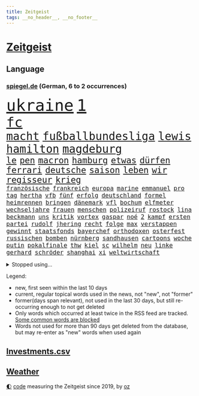 ```yaml
---
title: Zeitgeist
tags: __no_header__, __no_footer__
---
```


# [Zeitgeist](https://oliz.io/zeitgeist/)

## Language

<h3><a href="https://www.spiegel.de" target="_blank">spiegel.de</a> (German, 6 to 2 occurrences)</h3>
<p style="font-family:monospace">
<span style="font-size:32pt"><a href="news_links.html#ukraine" class="current">ukraine</a></span>
<span style="font-size:32pt"><a href="news_links.html#1" class="current">1</a></span>
<br>
<span style="font-size:27pt"><a href="news_links.html#fc" class="current">fc</a></span>
<br>
<span style="font-size:22pt"><a href="news_links.html#macht" class="current">macht</a></span>
<span style="font-size:22pt"><a href="news_links.html#fußballbundesliga" class="current">fußballbundesliga</a></span>
<span style="font-size:22pt"><a href="news_links.html#lewis" class="current">lewis</a></span>
<span style="font-size:22pt"><a href="news_links.html#hamilton" class="current">hamilton</a></span>
<span style="font-size:22pt"><a href="news_links.html#magdeburg" class="current">magdeburg</a></span>
<br>
<span style="font-size:17pt"><a href="news_links.html#le" class="current">le</a></span>
<span style="font-size:17pt"><a href="news_links.html#pen" class="current">pen</a></span>
<span style="font-size:17pt"><a href="news_links.html#macron" class="current">macron</a></span>
<span style="font-size:17pt"><a href="news_links.html#hamburg" class="current">hamburg</a></span>
<span style="font-size:17pt"><a href="news_links.html#etwas" class="current">etwas</a></span>
<span style="font-size:17pt"><a href="news_links.html#dürfen" class="current">dürfen</a></span>
<span style="font-size:17pt"><a href="news_links.html#ferrari" class="current">ferrari</a></span>
<span style="font-size:17pt"><a href="news_links.html#deutsche" class="current">deutsche</a></span>
<span style="font-size:17pt"><a href="news_links.html#saison" class="current">saison</a></span>
<span style="font-size:17pt"><a href="news_links.html#leben" class="current">leben</a></span>
<span style="font-size:17pt"><a href="news_links.html#wir" class="current">wir</a></span>
<span style="font-size:17pt"><a href="news_links.html#regisseur" class="current">regisseur</a></span>
<span style="font-size:17pt"><a href="news_links.html#krieg" class="current">krieg</a></span>
<br>
<span style="font-size:12pt"><a href="news_links.html#französische" class="current">französische</a></span>
<span style="font-size:12pt"><a href="news_links.html#frankreich" class="current">frankreich</a></span>
<span style="font-size:12pt"><a href="news_links.html#europa" class="current">europa</a></span>
<span style="font-size:12pt"><a href="news_links.html#marine" class="current">marine</a></span>
<span style="font-size:12pt"><a href="news_links.html#emmanuel" class="current">emmanuel</a></span>
<span style="font-size:12pt"><a href="news_links.html#pro" class="current">pro</a></span>
<span style="font-size:12pt"><a href="news_links.html#tag" class="current">tag</a></span>
<span style="font-size:12pt"><a href="news_links.html#hertha" class="current">hertha</a></span>
<span style="font-size:12pt"><a href="news_links.html#vfb" class="current">vfb</a></span>
<span style="font-size:12pt"><a href="news_links.html#fünf" class="current">fünf</a></span>
<span style="font-size:12pt"><a href="news_links.html#erfolg" class="current">erfolg</a></span>
<span style="font-size:12pt"><a href="news_links.html#deutschland" class="current">deutschland</a></span>
<span style="font-size:12pt"><a href="news_links.html#formel" class="current">formel</a></span>
<span style="font-size:12pt"><a href="news_links.html#heimrennen" class="new">heimrennen</a></span>
<span style="font-size:12pt"><a href="news_links.html#bringen" class="current">bringen</a></span>
<span style="font-size:12pt"><a href="news_links.html#dänemark" class="current">dänemark</a></span>
<span style="font-size:12pt"><a href="news_links.html#vfl" class="current">vfl</a></span>
<span style="font-size:12pt"><a href="news_links.html#bochum" class="current">bochum</a></span>
<span style="font-size:12pt"><a href="news_links.html#elfmeter" class="current">elfmeter</a></span>
<span style="font-size:12pt"><a href="news_links.html#wechseljahre" class="new">wechseljahre</a></span>
<span style="font-size:12pt"><a href="news_links.html#frauen" class="current">frauen</a></span>
<span style="font-size:12pt"><a href="news_links.html#menschen" class="current">menschen</a></span>
<span style="font-size:12pt"><a href="news_links.html#polizeiruf" class="current">polizeiruf</a></span>
<span style="font-size:12pt"><a href="news_links.html#rostock" class="current">rostock</a></span>
<span style="font-size:12pt"><a href="news_links.html#lina" class="current">lina</a></span>
<span style="font-size:12pt"><a href="news_links.html#beckmann" class="new">beckmann</a></span>
<span style="font-size:12pt"><a href="news_links.html#uns" class="current">uns</a></span>
<span style="font-size:12pt"><a href="news_links.html#kritik" class="current">kritik</a></span>
<span style="font-size:12pt"><a href="news_links.html#vortex" class="new">vortex</a></span>
<span style="font-size:12pt"><a href="news_links.html#gaspar" class="new">gaspar</a></span>
<span style="font-size:12pt"><a href="news_links.html#noé" class="new">noé</a></span>
<span style="font-size:12pt"><a href="news_links.html#2" class="current">2</a></span>
<span style="font-size:12pt"><a href="news_links.html#kampf" class="current">kampf</a></span>
<span style="font-size:12pt"><a href="news_links.html#ersten" class="current">ersten</a></span>
<span style="font-size:12pt"><a href="news_links.html#partei" class="current">partei</a></span>
<span style="font-size:12pt"><a href="news_links.html#rudolf" class="current">rudolf</a></span>
<span style="font-size:12pt"><a href="news_links.html#jhering" class="new">jhering</a></span>
<span style="font-size:12pt"><a href="news_links.html#recht" class="current">recht</a></span>
<span style="font-size:12pt"><a href="news_links.html#folge" class="current">folge</a></span>
<span style="font-size:12pt"><a href="news_links.html#max" class="current">max</a></span>
<span style="font-size:12pt"><a href="news_links.html#verstappen" class="current">verstappen</a></span>
<span style="font-size:12pt"><a href="news_links.html#gewinnt" class="current">gewinnt</a></span>
<span style="font-size:12pt"><a href="news_links.html#staatsfonds" class="new">staatsfonds</a></span>
<span style="font-size:12pt"><a href="news_links.html#bayerchef" class="new">bayerchef</a></span>
<span style="font-size:12pt"><a href="news_links.html#orthodoxen" class="new">orthodoxen</a></span>
<span style="font-size:12pt"><a href="news_links.html#osterfest" class="current">osterfest</a></span>
<span style="font-size:12pt"><a href="news_links.html#russischen" class="current">russischen</a></span>
<span style="font-size:12pt"><a href="news_links.html#bomben" class="current">bomben</a></span>
<span style="font-size:12pt"><a href="news_links.html#nürnberg" class="current">nürnberg</a></span>
<span style="font-size:12pt"><a href="news_links.html#sandhausen" class="current">sandhausen</a></span>
<span style="font-size:12pt"><a href="news_links.html#cartoons" class="current">cartoons</a></span>
<span style="font-size:12pt"><a href="news_links.html#woche" class="current">woche</a></span>
<span style="font-size:12pt"><a href="news_links.html#putin" class="current">putin</a></span>
<span style="font-size:12pt"><a href="news_links.html#pokalfinale" class="new">pokalfinale</a></span>
<span style="font-size:12pt"><a href="news_links.html#thw" class="new">thw</a></span>
<span style="font-size:12pt"><a href="news_links.html#kiel" class="current">kiel</a></span>
<span style="font-size:12pt"><a href="news_links.html#sc" class="current">sc</a></span>
<span style="font-size:12pt"><a href="news_links.html#wilhelm" class="new">wilhelm</a></span>
<span style="font-size:12pt"><a href="news_links.html#neu" class="current">neu</a></span>
<span style="font-size:12pt"><a href="news_links.html#linke" class="current">linke</a></span>
<span style="font-size:12pt"><a href="news_links.html#gerhard" class="current">gerhard</a></span>
<span style="font-size:12pt"><a href="news_links.html#schröder" class="current">schröder</a></span>
<span style="font-size:12pt"><a href="news_links.html#shanghai" class="current">shanghai</a></span>
<span style="font-size:12pt"><a href="news_links.html#xi" class="current">xi</a></span>
<span style="font-size:12pt"><a href="news_links.html#weltwirtschaft" class="current">weltwirtschaft</a></span>
</p>
<details>
<summary>Stopped using...</summary>
<p class="former" style="font-size:12pt">
witz(549) lady(548) missachtet(548) prüfung(548) alexej(547) angespannt(547) dauer(547) dauerhaft(547) eröffnet(547) flugzeug(547) fort(547) horst(547) locker(547) monatelang(547) nawalny(547) verschiedene(547) verteilt(547) ankunft(546) brief(546) bundestags(546) kauft(546) moderna(546) myanmar(546) krankenhäusern(545) reiner(545) woran(545) österreichischen(545) amsterdam(544) beschluss(544) bildung(544) niveau(544) weitergehen(544) weißen(544) beteiligten(543) bundesweit(543) digitalisierung(543) gehalten(543) psg(543) telekom(543) unmöglich(543) untersuchungen(543) wartet(543) öfter(543) argumente(542) dietmar(542) diskriminierung(542) einsatzkräfte(542) guter(542) interesse(542) jüdische(542) leon(542) londoner(542) nominiert(542) präsentiert(542) schüsse(542) sex(542) sicherte(542) welchem(542) zentrum(542) zugang(542) 42(541) allianz(541) berichterstattung(541) berühmt(541) google(541) längere(541) schwarzer(541) unabhängigkeit(541) ursachen(541) usamerikaner(541) verklagt(541) braun(540) coronaimpfstoffe(540) digitale(540) grünheide(540) häufen(540) signal(540) trennung(540) veranstaltung(540) aufgehoben(539) dementiert(539) ermitteln(539) gehandelt(539) hacker(539) nahen(539) türkische(539) umstrittenes(539) wales(539) wechseln(539) zurzeit(539) ausbreitung(538) eingeschränkt(538) george(538) höheren(538) medikamente(538) reagierte(538) umstritten(538) umweltschützer(538) geflogen(537) leitet(537) merkels(537) mitarbeitern(537) tauchen(537) ton(537) unterschiedlich(537) auswirkungen(536) bereiten(536) entdecken(536) folgte(536) länge(536) via(536) freilassung(535) gesprengt(535) philipp(535) verteilung(535) ausgleich(534) autoindustrie(534) bestimmt(534) erschweren(534) geheimnis(534) heil(534) steigender(534) streng(534) unseren(534) ägypten(534) gesprächen(533) kilometern(533) negative(533) offiziellen(533) überlassen(533) beleidigung(532) deutlicher(532) freie(532) mitteln(532) schwerem(532) sehnsucht(532) virologen(532) william(532) durfte(531) tim(531) aktie(530) haftstrafen(530) lernt(530) nachbarn(530) nachgewiesen(530) handelt(529) unterzahl(529) aufgetreten(528) green(528) zimmer(528) coronatests(527) mangel(527) tür(527) verteidigen(527) aufbauen(526) aufstellen(526) auftritte(526) erschienen(526) filmen(526) skeptisch(526) träume(526) eigenem(525) gekauft(525) gemeinsame(525) jahrestag(525) verfassung(525) 11(524) berater(524) heftiger(524) iphone(524) schriftsteller(524) echten(523) kindes(523) motor(522) defensive(521) erzielte(521) geprägt(521) projekte(521) angehörige(520) bezeichnete(520) jeff(520) landwirtschaft(520) bestmarke(519) aufhalten(518) sergio(518) erdbeben(517) moderatorin(516) stahl(516) bartsch(514) albtraum(513) apps(512) bundes(512) bundeswehrsoldaten(512) flagge(512) präsidentenwahl(512) telegram(512) ungeklärt(512) ämter(512) verträge(511) kassieren(510) apples(508) gastronomie(508) mitarbeiterin(508) nirgendwo(508) training(508) erforscht(504) erfolgreichen(498) mittelpunkt(496) engen(495) guatemala(495) laufbahn(495) verdoppelt(495) youtuber(495) entspannt(494) sprit(493) startup(493) weitreichende(493) inseln(491) normalerweise(491) absurd(489) inhaftierten(488) flog(483) klarheit(483) psychischen(482) cdu/csu(480) renommierten(480) aggressiv(474) effekt(469) aufheben(468) arzneimittelbehörde(457) heidelberg(455) enthält(449) zwingend(437) expräsidenten(423) pokal(422) unwahrscheinlich(419) v(413) verlusten(413) stromnetz(412) kannte(406) militärjunta(405) medaille(402) carlos(400) promille(394) unverständnis(393) geimpften(388) freizugeben(387) universitäten(386) bewirbt(374) lahm(374) belgische(366) reisenden(365) 2001(364) käse(354) zwischenfall(348) anfangs(329) crystal(329) oldenburg(329) abgefeuert(328) regierungskoalition(327) 800(315) jonathan(313) meilenstein(312) erholen(310) gezählt(310) notenbank(308) aachen(307) parlamentswahlen(306) einwanderer(303) organisierten(303) spitzen(302) open(300) höherer(294) eröffnung(291) wussten(291) fotografen(290) stehe(290) jamaika(289) leichten(287) raste(287) volk(287) bauern(285) regenfälle(285) terroranschlag(284) verdi(283) ewigkeit(281) inflationsrate(280) abgerufen(278) staatschefs(278) befassen(276) tornado(276) aufmerksam(275) friedensnobelpreisträger(274) wikileaksgründer(270) vierter(267) warnungen(267) mächtigen(264) roter(264) festgehalten(262) stilkritik(262) dauerte(259) zugestimmt(258) emiraten(253) führten(253) hochwasser(252) oberbayern(252) vertragsverlängerung(252) ausgefallen(250) jagen(250) lieferengpässen(249) sportlern(249) wellen(249) anschluss(244) schutzmaßnahmen(244) stürme(243) halfen(242) norddeutschland(239) besitzen(238) entthront(237) ministerpräsidentenkonferenz(237) mainzer(236) überwältigt(233) coronapause(231) dirk(230) europäisches(229) gerissen(228) niklas(228) war's(228) längste(226) konten(224) polizeiwache(224) einigkeit(223) entfliehen(220) experimente(220) büchern(217) moderner(217) plänen(214) momente(213) harris(212) kamala(212) kanadische(212) müttern(211) unterschiedlicher(211) überraschende(211) zorn(209) herrschten(208) stufe(208) uskonzern(208) gefiel(206) genie(206) staatsanwalt(206) zuschuss(206) investiert(204) schädliche(204) preiserhöhungen(203) reisten(203) gysi(202) meldeten(202) gefälschten(200) sportwagen(200) wiederholung(200) bali(198) dringen(198) geständnis(197) hoffmann(197) oppositionspolitiker(196) messe(195) nackt(195) stillstand(195) parken(194) beigetragen(193) stach(193) absicht(191) jüdischen(191) arten(190) coronaausbrüche(190) pflegekraft(190) evergrande(189) strategien(189) ajax(188) basketballstar(187) floyd(187) feministin(186) limburg(186) prosieben(186) schränkt(186) vorfeld(186) inhaftierte(185) kurzer(185) militärmanöver(185) empfing(184) geheim(184) auszubildende(183) minus(183) ungeimpfter(183) belangt(182) bekräftigt(181) realen(181) ukrainekonflikt(179) kapitänin(178) kosteten(177) klischees(176) ruhestand(175) sozialer(173) gaspreise(171) globales(171) grundlegende(171) betreibern(170) kombination(170) parteichefs(170) alarmieren(169) emir(168) teller(168) trapp(168) vereinbart(168) zahlungsausfall(168) mächtig(167) taiwans(167) knappheit(166) messenger(165) ampelparteien(164) einander(164) ema(164) faul(163) gaspreisen(163) langfristige(163) prestigeprojekt(163) signale(163) auszahlt(161) bewerten(161) kultusministerinnen(161) lädt(161) gefährt(160) lieferte(159) studenten(159) weitgehende(159) aneinandergeraten(158) belohnung(158) kameraden(158) magazin(158) ostdeutschland(158) polnischer(158) cannabislegalisierung(157) ausweisung(156) exkanzler(156) dritter(155) aufpassen(154) inklusive(154) penny(154) twitterte(154) police(153) härte(152) versteigern(152) überlastung(152) weinen(151) atomenergie(150) gutachter(150) simple(149) zugeständnisse(149) chip(148) erheblichen(148) reichten(148) füllkrug(147) gesundheitspolitiker(147) meldungen(147) verschärften(147) deniz(146) kuss(146) mehrmals(146) yücel(146) backen(145) tornados(145) frisst(144) filmt(143) matteo(143) dankbarkeit(142) netflixserie(142) soziales(141) tennisspielerin(141) jameswebbweltraumteleskop(140) superreiche(140) wikileaks(140) 2028(139) arbeitskampf(139) cottbus(139) geringer(139) coronaisolation(138) gerne(138) schusswaffen(138) steuereinnahmen(138) vatikan(138) blauen(137) lieferzeiten(137) zwölfjährige(137) marode(136) nelson(136) woanders(136) impfpass(135) längeren(135) saisonniederlage(134) durchseuchung(133) erlaubte(133) atomkraftwerke(132) designierten(132) vertrauliche(132) vorstandschef(132) gesteckt(129) weltbesten(128) historischer(127) ozean(127) wachstumsprognose(127) arbeitswelt(126) homeofficepflicht(126) coronakurs(125) gelb(125) kleinste(125) böses(124) erwachen(124) modernisieren(123) versicherten(123) watson(123) emotional(122) fpö(122) seltene(122) beliebten(121) bundesligageschichte(121) geboostert(121) phänomen(121) radcliffe(121) kalb(120) klimaerwärmung(120) keeper(119) kommissar(119) pfosten(119) tatmotiv(119) tatwaffe(119) schütze(118) verschollen(118) british(117) einstufen(117) positiver(117) senior(117) schlussphase(116) staatsbürger(115) verrat(115) werkbank(115) ausliefern(114) entlang(114) entlarven(114) kanal(114) marius(114) sotheby's(114) wanken(114) arbeitsminister(113) biathlon(112) hausarbeit(112) atomdeal(111) chatnachrichten(111) frühe(111) holland(111) zwölfjährigen(111) felder(110) landeten(110) begünstigen(108) einzig(108) landeshauptstadt(108) passte(108) altkanzler(107) 65jähriger(106) aufrüsten(106) personalien(106) rihanna(106) stolpern(106) ablösen(105) frist(105) renault(105) syrischer(105) buchung(104) nachweisen(104) verfassungsschützer(104) vollzogen(104) beanstandet(103) juan(103) nachhaltige(103) sandra(103) neunzigerjahren(102) schulleiter(102) beschränken(101) missbrauchsskandals(101) thailändischen(101) nadal(99) ungleich(99) 49jährige(98) medium(98) schied(98) emily(97) meisterwerk(97) ostflanke(96) schreckens(96) südkoreanische(96) überlebenskampf(96) überwachen(96) cool(95) eurojackpot(94) expertenrat(94) heikel(94) highlight(94) kern(94) öffnete(94) coronaprotesten(93) p(93) exfrau(92) geschlossene(92) hinzu(92) kehrtwende(92) stabilität(92) wolf(92) nutzlos(91) zerbrechen(91) kitas(90) nbaklub(90) neujahr(90) parat(90) versteigerung(90) brot(89) exomars(89) kannten(89) klärt(89) anzugreifen(88) audi(88) aufwendig(88) dreimalige(88) farben(88) hai(88) hungersnöte(88) königlichen(88) sicherheitsgarantien(88) zweites(88) 5g(86) bergh(86) beschäftigen(86) energiewirtschaft(86) matthes(86) videobilder(86) altersgrenze(85) erklingen(85) lebensmittelpreisen(85) mühsam(85) netze(85) unerreichbar(85) 56jähriger(84) babybauch(84) russophobie(84) skulptur(84) stiftete(84) zweitbeste(84) überdenken(84) beschleunigen(83) céline(83) ablegen(82) ausgeschieden(82) berichteten(82) carola(82) erweitert(82) krachten(82) lasche(82) nutztiere(82) rackete(82) waldbränden(82) abduljabbar(81) kareem(81) modellrechnungen(81) schmerzhaft(81) verlangte(81) vorm(81) 30jähriger(80) altern(80) desto(80) abgelenkt(79) kunstmarkt(79) produktionskosten(79) transfer(79) discounters(78) flüsse(78) sturms(78) banditen(77) evergrandeaktien(77) leukämie(77) spendet(77) wurf(77) abfedern(76) bekräftigen(76) euch(76) konfliktregion(76) stephan(76) streiken(76) beyoncé(75) nachhilfe(75) rüstungsgüter(75) eingeschlagen(74) gesundheitsamts(74) rauchwolken(74) 700000(73) gefangenenlager(73) kartellamt(73) klagten(73) leihmutterschaft(73) parteiausschluss(73) sofortprogramm(73) umkämpfte(73) usvizepräsidentin(73) ausgegangen(72) besonnen(72) bevölkerungsgruppen(72) enttäuschend(72) ffp2maskenpflicht(72) gesundheitsamt(72) handelsabkommen(72) krefelder(72) royal(72) usverteidigungsminister(72) verschwindet(72) verwehren(72) albert(71) beitragen(71) belgier(71) ceo(71) dallas(71) giglio(71) gräber(71) mavericks(71) überzahl(71) auswärts(70) bürgerkrieg(70) café(70) dieselpreise(70) einstufung(70) exportstopp(70) flugausfälle(70) geklagt(70) gezwungen(70) großfeuer(70) putinkritiker(70) spioniert(70) tourist(70) treffers(70) 61jährige(69) mobilfunkanbieter(69) sondergenehmigung(69) überwachungskameras(69) angebunden(68) forster(68) lernte(68) verweisen(68) aushandeln(67) folgenden(67) jarosław(67) legislaturperiode(67) pommes(67) sektoren(67) auszuschließen(66) häftlingen(66) hässlich(66) journalismus(66) report(66) turkmenistan(66) weint(66) ökologische(66) anrufer(65) elektronisch(65) haushalten(65) höhen(65) putingegner(65) straflager(65) zapfsäule(65) 57jährigen(64) angebracht(64) cowboys(64) effektiv(64) europameisterschaft(64) genetisch(64) italiener(64) meth(64) mordopfer(64) sonderverwaltungszone(64) verheißt(64) paars(63) pjöngjang(63) versorgern(63) überlässt(63) abzuwenden(62) betrachtete(62) einstand(62) gespaltene(62) preissprünge(62) schüttelt(62) ausgestrahlt(61) machu(61) picchu(61) sánchez(61) tahiti(61) viktoria(61) gymnasium(60) nonnenwerth(60) tsunamiwarnung(60) dominierten(59) einmarsches(59) laufe(59) tomaten(59) wohlstand(59) zitierte(59) assanges(58) erik(58) laien(58) lesser(58) physiker(58) positiven(58) stuttgarter(58) weltgrößte(58) überraschungen(58) dazn(57) ernteausfälle(57) korallenriff(57) kosmonauten(57) nahelegt(57) airports(56) fehlverhalten(56) geltend(56) arnold(55) bezaubernde(55) bundespräsidialamt(55) celsius(55) geballte(55) häufigste(55) kompletten(55) schwarzenegger(55) verwaltung(55) erblast(54) handballstar(54) marschflugkörper(54) ruinen(54) schalte(54) unwetter(54) vereinigte(54) versteckspiel(54) dgbchef(53) drehort(53) paprika(53) truppenaufmarsch(53) verarbeitet(53) zucker(53) amtsarzt(52) anträgen(52) berüchtigte(52) nadals(52) schreckmoment(52) südstaaten(52) billiganbieter(51) negativtrend(51) ordnet(51) statements(51) touristin(51) vanessa(51) verzeichnen(51) 40000(50) 63(50) abseits(50) amazongründer(50) bezos(50) drach(50) okay(50) reemtsmaentführer(50) sympathie(50) zuschlag(50) ampelplänen(49) anziehen(49) barrier(49) bejubelt(49) great(49) reef(49) verwüstet(49) mosambik(48) peace(48) sofortigen(48) bewerfen(47) latte(47) leak(47) sportlerin(47) untersuchungsbericht(47) uspolizisten(47) vorgedrungen(47) zumal(47) coronatodesfälle(46) fähigkeiten(46) polizistin(46) schröders(46) berufsleben(45) nordkoreanische(45) oppositionellen(45) realitystar(45) sicherheitsleute(45) urlauber(45) einsam(44) franks(44) heizkostenzuschuss(44) hungrig(44) kippen(44) kuh(44) müllerwesternhagen(44) rovers(44) verräter(44) würgegriff(44) alabaliradovan(43) gastronom(43) integrationsbeauftragte(43) integrationsbeauftragten(43) reem(43) sonderbeauftragten(43) vögel(43) ablauf(41) akt(41) berufsbildung(41) bundesinstitut(41) fakevideo(41) kellern(41) lkwfahrern(41) bemühungen(40) bräuchte(40) dreijährige(40) flüchteten(40) lebende(40) scott(40) verbrauch(40) jüdinnen(39) sklaverei(39) travis(39) vergleichen(39) zyklon(39) bemängelt(38) eilantrag(38) first(38) götz(38) kairo(38) minneapolis(38) videoschalte(38) fragwürdigen(37) freundschaft(37) angriffs(36) beispiellosen(36) buchmesse(36) diplomatischer(36) overmars(36) reallöhne(36) werfer(36) abschrecken(35) autoverkehr(35) bombenangriffs(35) clip(35) nbageschichte(35) scorer(35) sicherheitsberater(35) vermuteten(35) widmete(35) wochenbeginn(35) bloßgestellt(34) bürokratie(34) leichtigkeit(34) öffnung(34) disneykonzern(33) gesteigert(33) schwarzwald(33) unerwartete(33) privatzoo(32) steuersenkungen(32) victoria(32) vorsichtig(32) wettkämpfe(32) windhorst(32) zurückgewiesen(32) arbeitsbelastung(31) belohnt(31) luftraum(31) menschliches(31) trollen(31) drohten(30) kriegsalltag(30) neuankömmlinge(30) neuartigen(30) absolvieren(29) daneben(29) fremden(29) gläubiger(29) hergestellt(29) kreuzt(29) regelmäßige(29) sanktioniert(29) statue(29) tagesordnung(29) verteidigungsbündnis(29) arbeitszeit(28) beschwören(28) bevorsteht(28) bezahlung(28) bildungsnewsletter(28) einzigartig(28) hall(28) händlern(28) kremlkritiker(28) prorussisch(28) verschleierung(28) 170(27) bakterien(27) cleveland(27) exodus(27) patriarchat(27) schlagkräftig(27) führe(26) koffer(26) panzerfäuste(26) stoff(26) tarifverhandlungen(26) krisenzeiten(25) sevilla(25) strafrechtlicher(25) abrupten(24) annefrankbuch(24) bahnt(24) boom(24) geschüttelt(24) henrik(24) königreichs(24) pendlerpauschale(24) unsicher(24) wettern(24) zunehmen(24) zuteil(24) zähen(24) erbitterten(23) schutzbunker(23) täuschen(23) anpassung(22) durchaus(22) fiskus(22) flicks(22) schwächere(22) sputnik(22) teslawerk(22) unbürokratisch(22) ölpreis(22) 1600(21) schmerzen(21) spiegeltexte(21) week(21) ausgerichtet(20) gefangenschaft(20) hausdurchsuchungen(20) hilfsgüter(20) kriegsflüchtlingen(20) militärexperte(20) sicherheitspolitik(20) ursprung(20) vietnamese(20) brutaler(19) formulierte(19) genuss(19) krone(19) mädchens(19) cduministerpräsident(18) geldautomaten(18) hackergruppe(18) kremlchefs(18) verschluckt(18) abholen(17) britin(17) freundschaften(17) ostukrainischen(17) zerreißprobe(17) zuschauenden(17) raja(16) terrorisiert(16) futter(15) katastrophale(15) kriegswoche(15) schlechtesten(15) besitzern(14) brutalität(14) ehrenbürgerschaft(14) grandseigneur(14) graue(14) kriegsflüchtlinge(14) metropolitan(14) sicherheitspolitische(14) umfangreiche(14) warnstreiks(14) artillerie(13) bundle(13) flugverbotszone(13) lektionen(13) rettungshubschrauber(13) anatolij(12) bestehenden(12) emil(12) fußballklubs(12) geburtsklinik(12) großvater(12) hauses(12) inhaftiert(12) naivität(12) paralympics(12) ratingagenturen(12) scheinheiligkeit(12) altkanzlers(11) jünger(11) ordnern(11) regenwald(11) touren(11)
</p>
</details>
<p>Legend:
<ul>
<li><span class="new">new</span>, first seen within the last 10 days</li>
<li><span class="current">current</span>, regular topical words used in the news, not "new", not "former"</li>
<li><span class="former">former(days span relevant)</span>, not used in the last 30 days, but still re-occurring enough to not get deleted</li>
<li>Only words which occurred at least twice in the RSS feed are tracked. <a href="language/filters.py">Some common words are blocked</a></li>
<li>Words not used for more than 90 days get deleted from the database, but may re-enter as "new" words when used again</li>
</ul>
</p>

## [Investments](investments.html)[.csv](investments.csv)

## [Weather](weather.html)

<footer>
<a href="javascript:toggleTheme()" class="nav">🌓</a>
<a href="https://github.com/ooz/zeitgeist">code</a> measuring the Zeitgeist since 2019, by <a href="https://oliz.io">oz</a>
</footer>
